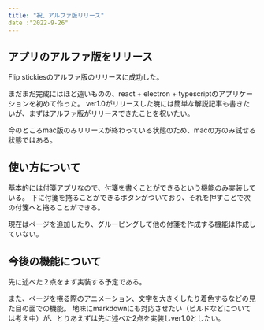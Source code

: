 ```yaml
---
title: "祝、アルファ版リリース"
date :"2022-9-26"
---
```

## アプリのアルファ版をリリース
Flip stickiesのアルファ版のリリースに成功した。

まだまだ完成にはほど遠いものの、react + electron + typescriptのアプリケーションを初めて作った。
ver1.0がリリースした暁には簡単な解説記事も書きたいが、まずはアルファ版がリリースできたことを祝いたい。

今のところmac版のみリリースが終わっている状態のため、macの方のみ試せる状態ではある。

## 使い方について
基本的には付箋アプリなので、付箋を書くことができるという機能のみ実装している。
下に付箋を捲ることができるボタンがついており、それを押すことで次の付箋へと捲ることができる。

現在はページを追加したり、グルーピングして他の付箋を作成する機能は作成していない。


## 今後の機能について
先に述べた２点をまず実装する予定である。

また、ページを捲る際のアニメーション、文字を大きくしたり着色するなどの見た目の面での機能。
地味にmarkdownにも対応させたい（ビルドなどについては考え中）が、とりあえずは先に述べた2点を実装しver1.0としたい。
